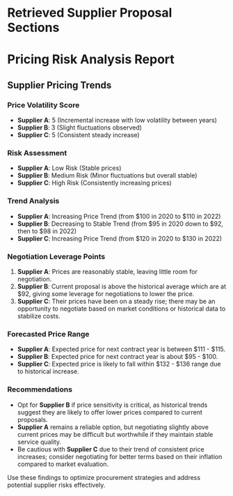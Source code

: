 # Retrieved Supplier Proposal Sections

# Pricing Risk Analysis Report

## Supplier Pricing Trends

### Price Volatility Score
- **Supplier A**: 5 (Incremental increase with low volatility between years)
- **Supplier B**: 3 (Slight fluctuations observed)
- **Supplier C**: 5 (Consistent steady increase)

### Risk Assessment
- **Supplier A**: Low Risk (Stable prices)
- **Supplier B**: Medium Risk (Minor fluctuations but overall stable)
- **Supplier C**: High Risk (Consistently increasing prices)

### Trend Analysis
- **Supplier A**: Increasing Price Trend (from $100 in 2020 to $110 in 2022)
- **Supplier B**: Decreasing to Stable Trend (from $95 in 2020 down to $92, then to $98 in 2022)
- **Supplier C**: Increasing Price Trend (from $120 in 2020 to $130 in 2022)

### Negotiation Leverage Points
1. **Supplier A**: Prices are reasonably stable, leaving little room for negotiation.
2. **Supplier B**: Current proposal is above the historical average which are at $92, giving some leverage for negotiations to lower the price.
3. **Supplier C**: Their prices have been on a steady rise; there may be an opportunity to negotiate based on market conditions or historical data to stabilize costs.

### Forecasted Price Range
- **Supplier A**: Expected price for next contract year is between $111 - $115.
- **Supplier B**: Expected price for next contract year is about $95 - $100.
- **Supplier C**: Expected price is likely to fall within $132 - $136 range due to historical increase.

### Recommendations
- Opt for **Supplier B** if price sensitivity is critical, as historical trends suggest they are likely to offer lower prices compared to current proposals.
- **Supplier A** remains a reliable option, but negotiating slightly above current prices may be difficult but worthwhile if they maintain stable service quality.
- Be cautious with **Supplier C** due to their trend of consistent price increases; consider negotiating for better terms based on their inflation compared to market evaluation.

Use these findings to optimize procurement strategies and address potential supplier risks effectively.
```